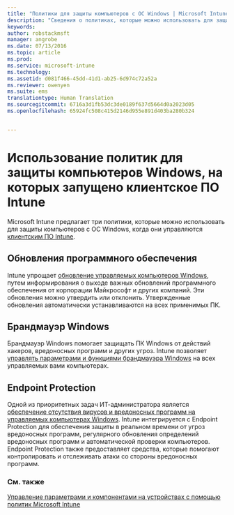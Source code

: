 ```yaml
---
title: "Политики для защиты компьютеров с ОС Windows | Microsoft Intune"
description: "Сведения о политиках, которые можно использовать для защиты компьютеров с Windows, когда они управляются с помощью клиентского ПО Intune."
keywords: 
author: robstackmsft
manager: angrobe
ms.date: 07/13/2016
ms.topic: article
ms.prod: 
ms.service: microsoft-intune
ms.technology: 
ms.assetid: d081f466-45dd-41d1-ab25-6d974c72a52a
ms.reviewer: owenyen
ms.suite: ems
translationtype: Human Translation
ms.sourcegitcommit: 6716a3d1fb53dc3de0189f637d5664d0a2023d05
ms.openlocfilehash: 65924fc508c415d2146d955e891d403ba280b324


---
```


# Использование политик для защиты компьютеров Windows, на которых запущено клиентское ПО Intune

Microsoft Intune предлагает три политики, которые можно использовать для защиты компьютеров с ОС Windows, когда они управляются [клиентским ПО Intune](manage-windows-pcs-with-microsoft-intune.md). 


## Обновления программного обеспечения

Intune упрощает [обновление управляемых компьютеров Windows](keep-windows-pcs-up-to-date-with-software-updates-in-microsoft-intune.md), путем информирования о выходе важных обновлений программного обеспечения от корпорации Майкрософт и других компаний. Эти обновления можно утвердить или отклонить. Утвержденные обновления автоматически устанавливаются на всех применимых ПК.

## Брандмауэр Windows

Брандмауэр Windows помогает защищать ПК Windows от действий хакеров, вредоносных программ и других угроз. Intune позволяет [управлять параметрами и функциями брандмауэра Windows](help-protect-windows-pcs-using-windows-firewall-policies-in-microsoft-intune.md) на всех управляемых вами компьютерах.

## Endpoint Protection

Одной из приоритетных задач ИТ-администратора является [ обеспечение отсутствия вирусов и вредоносных программ на управляемых компьютерах Windows](help-secure-windows-pcs-with-endpoint-protection-for-microsoft-intune.md). Intune интегрируется с Endpoint Protection для обеспечения защиты в реальном времени от угроз вредоносных программ, регулярного обновления определений вредоносных программ и автоматической проверки компьютеров. Endpoint Protection также предоставляет средства, которые помогают контролировать и отслеживать атаки со стороны вредоносных программ.



### См. также
[Управление параметрами и компонентами на устройствах с помощью политик Microsoft Intune](manage-settings-and-features-on-your-devices-with-microsoft-intune-policies.md)




<!--HONumber=Jul16_HO4-->


